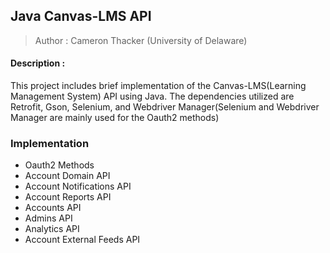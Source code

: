 ## Java Canvas-LMS API
> Author : Cameron Thacker (University of Delaware)

#### Description :
This project includes brief implementation of the Canvas-LMS(Learning Management System) API using Java. The dependencies utilized are Retrofit, Gson, Selenium, and Webdriver Manager(Selenium and Webdriver Manager are mainly used for the Oauth2 methods)


### Implementation

- Oauth2 Methods
- Account Domain API
- Account Notifications API
- Account Reports API
- Accounts API
- Admins API
- Analytics API
- Account External Feeds API
